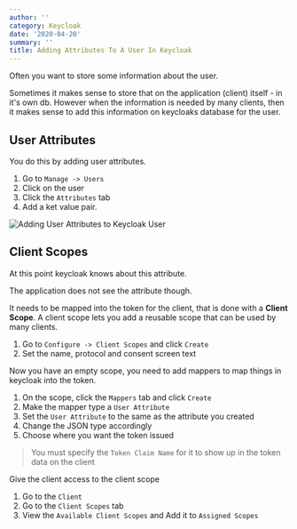 ```yaml
---
author: ''
category: Keycloak
date: '2020-04-20'
summary: ''
title: Adding Attributes To A User In Keycloak
---
```

Often you want to store some information about the user.

Sometimes it makes sense to store that on the application (client) itself - in it's own db.
However when the information is needed by many clients, then it makes sense to add this information on keycloaks database for the user.

## User Attributes

You do this by adding user attributes.

1. Go to `Manage -> Users`
2. Click on the user
3. Click the `Attributes` tab
4. Add a ket value pair.

![Adding User Attributes to Keycloak User](/img/keycloak/user-attributes.png)

## Client Scopes

At this point keycloak knows about this attribute.

The application does not see the attribute though.

It needs to be mapped into the token for the client, that is done with a **Client Scope**.
A client scope lets you add a reusable scope that can be used by many clients.

1. Go to `Configure -> Client Scopes` and click `Create`
2. Set the name, protocol and consent screen text

Now you have an empty scope, you need to add mappers to map things in keycloak into the token.

1. On the scope, click the `Mappers` tab and click `Create`
2. Make the mapper type a `User Attribute`
3. Set the `User Attribute` to the same as the attribute you created
4. Change the JSON type accordingly
5. Choose where you want the token issued

> You must specify the `Token Claim Name` for it to show up in the token data on the client

Give the client access to the client scope

1. Go to the `Client`
2. Go to the `Client Scopes` tab
3. View the `Available Client Scopes` and Add it to `Assigned Scopes`
